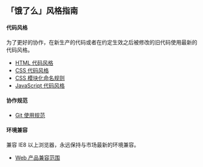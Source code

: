 ## 「饿了么」风格指南

#### 代码风格

为了更好的协作，在新生产的代码或者在约定生效之后被修改的旧代码使用最新的代码风格。

* [HTML 代码风格](html.md)
* [CSS 代码风格](css.md)
* [CSS 模块化命名规则](css-modulize.md)
* [JavaScript 代码风格](javascript.md)

#### 协作规范
* [Git 使用规范](git.md)


#### 环境兼容

兼容 IE8 以上浏览器，永远保持与市场最新的环境兼容。

* [Web 产品兼容范围](compatibility-web.md)
